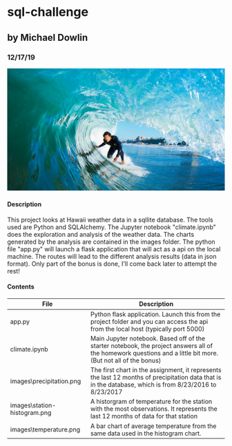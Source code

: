 # sql-challenge
## by Michael Dowlin
### 12/17/19

!['Image not available'](/Images/surfs-up.png)

#### Description
This project looks at Hawaii weather data in a sqllite database.  The tools used are Python and SQLAlchemy.  The Jupyter notebook "climate.ipynb" does the exploration and analysis of the weather data.  The charts generated by the analysis are contained in the images folder.  The python file "app.py" will launch a flask application that will act as a api on the local machine.  The routes will lead to the different analysis results (data in json format).  Only part of the bonus is done, I'll come back later to attempt the rest!

#### Contents

| File                         | Description                                                                                     |
|------------------------------|-------------------------------------------------------------------------------------------------|
|app.py                        | Python flask application.  Launch this from the project folder and you can access the api from the local host (typically port 5000)
|climate.ipynb                 | Main Jupyter notebook.  Based off of the starter notebook, the project answers all of the homework questions and a little bit more.  (But not all of the bonus)
images\precipitation.png       | The first chart in the assignment, it represents the last 12 months of precipitation data that is in the database, which is from 8/23/2016 to 8/23/2017
images\station-histogram.png   | A historgram of temperature for the station with the most observations.  It represents the last 12 months of data for that station
images\temperature.png         | A bar chart of average temperature from the same data used in the histogram chart. 
